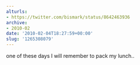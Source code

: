 ```yaml
---
alturls:
- https://twitter.com/bismark/status/8642463936
archive:
- 2010-02
date: '2010-02-04T18:27:59+00:00'
slug: '1265308079'
---
```


one of these days I will remember to pack my lunch..

